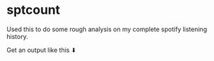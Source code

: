 # sptcount

Used this to do some rough analysis on my complete spotify listening history.

Get an output like this ⬇︎

